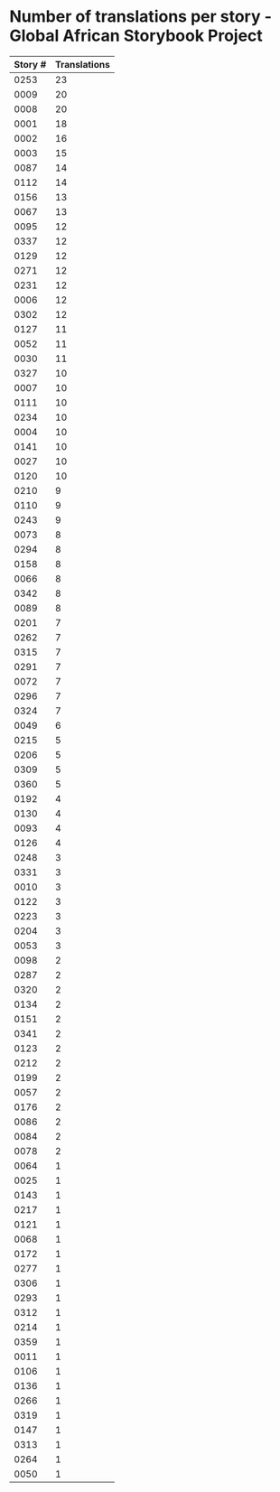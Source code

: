 # Number of translations per story - Global African Storybook Project

Story # | Translations
------- | ------------
0253 | 23
0009 | 20
0008 | 20
0001 | 18
0002 | 16
0003 | 15
0087 | 14
0112 | 14
0156 | 13
0067 | 13
0095 | 12
0337 | 12
0129 | 12
0271 | 12
0231 | 12
0006 | 12
0302 | 12
0127 | 11
0052 | 11
0030 | 11
0327 | 10
0007 | 10
0111 | 10
0234 | 10
0004 | 10
0141 | 10
0027 | 10
0120 | 10
0210 | 9
0110 | 9
0243 | 9
0073 | 8
0294 | 8
0158 | 8
0066 | 8
0342 | 8
0089 | 8
0201 | 7
0262 | 7
0315 | 7
0291 | 7
0072 | 7
0296 | 7
0324 | 7
0049 | 6
0215 | 5
0206 | 5
0309 | 5
0360 | 5
0192 | 4
0130 | 4
0093 | 4
0126 | 4
0248 | 3
0331 | 3
0010 | 3
0122 | 3
0223 | 3
0204 | 3
0053 | 3
0098 | 2
0287 | 2
0320 | 2
0134 | 2
0151 | 2
0341 | 2
0123 | 2
0212 | 2
0199 | 2
0057 | 2
0176 | 2
0086 | 2
0084 | 2
0078 | 2
0064 | 1
0025 | 1
0143 | 1
0217 | 1
0121 | 1
0068 | 1
0172 | 1
0277 | 1
0306 | 1
0293 | 1
0312 | 1
0214 | 1
0359 | 1
0011 | 1
0106 | 1
0136 | 1
0266 | 1
0319 | 1
0147 | 1
0313 | 1
0264 | 1
0050 | 1
